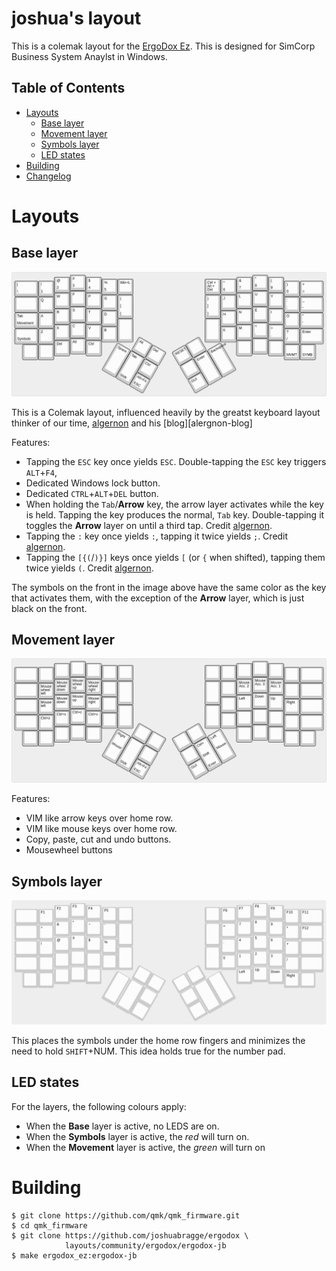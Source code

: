 <!-- -*- mode: markdown; fill-column: 8192 -*- -->

joshua's layout
======================

This is a colemak layout for the [ErgoDox Ez][ergodox-ez]. This is designed for SimCorp Business System Anaylst in Windows.

[ergodox-ez]: https://ergodox-ez.com/

## Table of Contents

* [Layouts](#layouts)
    - [Base layer](#base-layer)
    - [Movement layer](#movement-layer)
    - [Symbols layer](#symbols-layer)
    - [LED states](#led-states)
* [Building](#building)
* [Changelog](https://github.com/algernon/ergodox-layout/blob/master/NEWS.md#readme)

# Layouts

## Base layer

[![Base layer](https://github.com/joshuabragge/ergodox/blob/master/images/base-layer.png)](http://www.keyboard-layout-editor.com/#/gists/28f7eb305fdbff943613e1dc7aa9e82b)

This is a Colemak layout, influenced heavily by the greatst keyboard layout thinker of our time, [algernon][algernon] and his [blog][alergnon-blog]

[algernon]: https://github.com/algernon/ergodox-layout
[algernon-blog]: https://asylum.madhouse-project.org/blog/tags/ergodox/

Features:
* Tapping the `ESC` key once yields `ESC`. Double-tapping the `ESC` key triggers `ALT`+`F4`,
* Dedicated Windows lock button.
* Dedicated `CTRL`+`ALT`+`DEL` button.
* When holding the `Tab`/**Arrow** key, the arrow layer activates while the key is held. Tapping the key produces the normal, `Tab` key. Double-tapping it toggles the **Arrow** layer on until a third tap. Credit [algernon][algernon].
* Tapping the `:` key once yields `:`, tapping it twice yields `;`. Credit [algernon][algernon].
* Tapping the `[{(`/`)}]` keys once yields `[` (or `{` when shifted), tapping them twice yields `(`. Credit [algernon][algernon].

The symbols on the front in the image above have the same color as the key that activates them, with the exception of the **Arrow** layer, which is just black on the front.

## Movement layer

[![Movement layer](https://github.com/joshuabragge/ergodox/blob/master/images/movement-layer.png)](http://www.keyboard-layout-editor.com/#/gists/45681a17453d235925b6028dd83bf12a)

Features:
* VIM like arrow keys over home row.
* VIM like mouse keys over home row.
* Copy, paste, cut and undo buttons.
* Mousewheel buttons

## Symbols layer

[![Symbols layer](https://github.com/joshuabragge/ergodox/blob/master/images/symbols-pad.png)](http://www.keyboard-layout-editor.com/#/gists/401ef9a84369e47c57f9aedcf0a0d667)

This places the symbols under the home row fingers and minimizes the need to hold `SHIFT`+NUM. This idea holds true for the number pad.

## LED states

For the layers, the following colours apply:

* When the **Base** layer is active, no LEDS are on.
* When the **Symbols** layer is active, the *red* will turn on.
* When the **Movement** layer is active, the *green* will turn on

# Building

```
$ git clone https://github.com/qmk/qmk_firmware.git
$ cd qmk_firmware
$ git clone https://github.com/joshuabragge/ergodox \
            layouts/community/ergodox/ergodox-jb
$ make ergodox_ez:ergodox-jb
